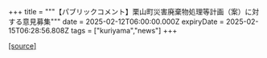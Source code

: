 +++
title = """【パブリックコメント】栗山町災害廃棄物処理等計画（案）に対する意見募集"""
date = 2025-02-12T06:00:00.000Z
expiryDate = 2025-02-15T06:28:56.808Z
tags = ["kuriyama","news"]
+++


[[source]](https://www.town.kuriyama.hokkaido.jp/soshiki/45/30231.html)
